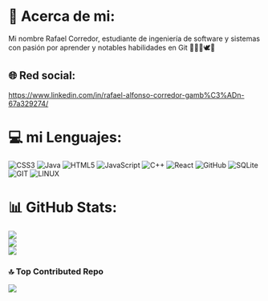 # 💫 Acerca de mi:
Mi nombre Rafael Corredor, estudiante de ingeniería de software y sistemas con pasión por aprender y notables habilidades en Git 🧮👨‍💻🕊️💼


## 🌐 Red social:
 
https://www.linkedin.com/in/rafael-alfonso-corredor-gamb%C3%ADn-67a329274/
# 💻 mi Lenguajes:
![CSS3](https://img.shields.io/badge/css3-%231572B6.svg?style=for-the-badge&logo=css3&logoColor=white) ![Java](https://img.shields.io/badge/java-%23ED8B00.svg?style=for-the-badge&logo=java&logoColor=white) ![HTML5](https://img.shields.io/badge/html5-%23E34F26.svg?style=for-the-badge&logo=html5&logoColor=white) ![JavaScript](https://img.shields.io/badge/javascript-%23323330.svg?style=for-the-badge&logo=javascript&logoColor=%23F7DF1E) ![C++](https://img.shields.io/badge/c++-%2300599C.svg?style=for-the-badge&logo=c%2B%2B&logoColor=white) ![React](https://img.shields.io/badge/react-%2320232a.svg?style=for-the-badge&logo=react&logoColor=%2361DAFB) ![GitHub](https://img.shields.io/badge/GitHub-%23121011.svg?style=for-the-badge&logo=github&logoColor=white) ![SQLite](https://img.shields.io/badge/sqlite-%2307405e.svg?style=for-the-badge&logo=sqlite&logoColor=white) ![GIT](https://img.shields.io/badge/Git-fc6d26?style=for-the-badge&logo=git&logoColor=white) ![LINUX](https://img.shields.io/badge/Linux-FCC624?style=for-the-badge&logo=linux&logoColor=black)
# 📊 GitHub Stats:
![](https://github-readme-stats.vercel.app/api?username=rafapcjs&theme=highcontrast&hide_border=false&include_all_commits=false&count_private=false)<br/>
![](https://github-readme-streak-stats.herokuapp.com/?user=rafapcjs&theme=highcontrast&hide_border=false)<br/>
![](https://github-readme-stats.vercel.app/api/top-langs/?username=rafapcjs&theme=highcontrast&hide_border=false&include_all_commits=false&count_private=false&layout=compact)

### 🔝 Top Contributed Repo
![](https://github-contributor-stats.vercel.app/api?username=rafapcjs&limit=5&theme=dark&combine_all_yearly_contributions=true)

<!-- Proudly created with GPRM ( https://gprm.itsvg.in ) -->
